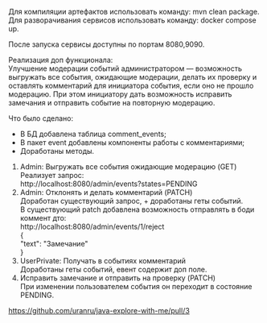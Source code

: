 Для компиляции артефактов использовать команду: mvn clean package.  
Для разворачивания сервисов использовать команду: docker compose up.  

После запуска сервисы доступны по портам 8080,9090.  

Реализация доп функционала:  
Улучшение модерации событий администратором — возможность выгружать все события, ожидающие модерации, делать их проверку и оставлять комментарий для инициатора события, если оно не прошло модерацию.
При этом инициатору дать возможность исправить замечания и отправить событие на повторную модерацию.  

Что было сделано:  
- В БД добавлена таблица comment_events;  
- В пакет event добавлены компоненты работы с комментариями;  
- Доработаны методы.  


1. Admin: Выгружать все события ожидающие модерацию (GET)  
   Реализует запрос:  
   http://localhost:8080/admin/events?states=PENDING  
2. Admin: Отклонять и делать комментарий (PATCH)  
   Доработан существующий запрос, + доработаны геты событий.  
   В существующий patch добавлена возможность отправлять в боди коммент дто:    
   http://localhost:8080/admin/events/1/reject  
   {  
   "text": "Замечание"  
   }  
3. UserPrivate: Получать в событиях комментарий  
   Доработаны геты событий, евент содержит доп поле.  
4. Исправить замечание и отправить на проверку (PATCH)  
   При изменении пользователем события он переходит в состояние PENDING.  

https://github.com/uranru/java-explore-with-me/pull/3  


